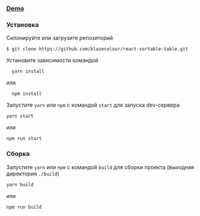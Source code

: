 ### [Demo](sortable-table.surge.sh)

### Установка
  Склонируйте или загрузите репозиторий
  ```Shell
  $ git clone https://github.com/blazecolour/react-sortable-table.git
  ```
  Установите зависимости командой
  ```shell
    yarn install
  ```
  или
  ```shell
    npm install
  ```
  
  Запустите `yarn` или `npm` с командой `start` для запуска dev-сервера
  ```Shell
  yarn start
  ```
  или
  ```Shell
  npm run start
  ```
### Сборка
  Запустите `yarn` или `npm` с командой `build` для сборки проекта (выходная директория `./build`)
```Shell
yarn build
```
  или
```Shell
npm run build
```